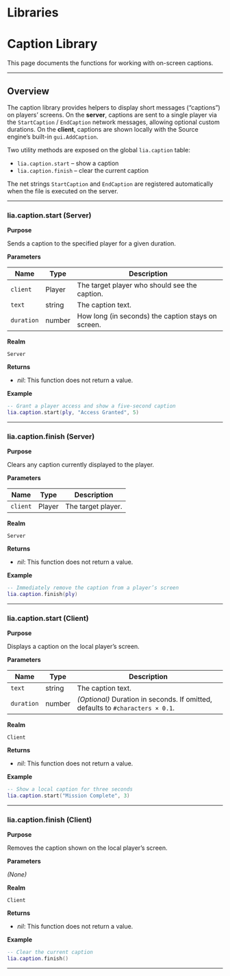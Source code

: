 # Libraries

# Caption Library

This page documents the functions for working with on-screen captions.

---

## Overview

The caption library provides helpers to display short messages (“captions”) on players’ screens.
On the **server**, captions are sent to a single player via the `StartCaption` / `EndCaption` network messages, allowing optional custom durations.
On the **client**, captions are shown locally with the Source engine’s built-in `gui.AddCaption`.

Two utility methods are exposed on the global `lia.caption` table:

* `lia.caption.start` – show a caption
* `lia.caption.finish` – clear the current caption

The net strings `StartCaption` and `EndCaption` are registered automatically when the file is executed on the server.

---

### lia.caption.start (Server)

**Purpose**

Sends a caption to the specified player for a given duration.

**Parameters**

| Name       | Type   | Description                                        |
| ---------- | ------ | -------------------------------------------------- |
| `client`   | Player | The target player who should see the caption.      |
| `text`     | string | The caption text.                                  |
| `duration` | number | How long (in seconds) the caption stays on screen. |

**Realm**

`Server`

**Returns**

* *nil*: This function does not return a value.

**Example**

```lua
-- Grant a player access and show a five-second caption
lia.caption.start(ply, "Access Granted", 5)
```

---

### lia.caption.finish (Server)

**Purpose**

Clears any caption currently displayed to the player.

**Parameters**

| Name     | Type   | Description        |
| -------- | ------ | ------------------ |
| `client` | Player | The target player. |

**Realm**

`Server`

**Returns**

* *nil*: This function does not return a value.

**Example**

```lua
-- Immediately remove the caption from a player’s screen
lia.caption.finish(ply)
```

---

### lia.caption.start (Client)

**Purpose**

Displays a caption on the local player’s screen.

**Parameters**

| Name       | Type   | Description                                                                    |
| ---------- | ------ | ------------------------------------------------------------------------------ |
| `text`     | string | The caption text.                                                              |
| `duration` | number | *(Optional)* Duration in seconds. If omitted, defaults to `#characters × 0.1`. |

**Realm**

`Client`

**Returns**

* *nil*: This function does not return a value.

**Example**

```lua
-- Show a local caption for three seconds
lia.caption.start("Mission Complete", 3)
```

---

### lia.caption.finish (Client)

**Purpose**

Removes the caption shown on the local player’s screen.

**Parameters**

*(None)*

**Realm**

`Client`

**Returns**

* *nil*: This function does not return a value.

**Example**

```lua
-- Clear the current caption
lia.caption.finish()
```

---
